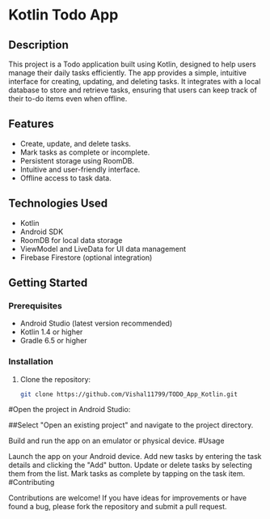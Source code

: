 # Kotlin Todo App

## Description
This project is a Todo application built using Kotlin, designed to help users manage their daily tasks efficiently. The app provides a simple, intuitive interface for creating, updating, and deleting tasks. It integrates with a local database to store and retrieve tasks, ensuring that users can keep track of their to-do items even when offline.

## Features
- Create, update, and delete tasks.
- Mark tasks as complete or incomplete.
- Persistent storage using RoomDB.
- Intuitive and user-friendly interface.
- Offline access to task data.

## Technologies Used
- Kotlin
- Android SDK
- RoomDB for local data storage
- ViewModel and LiveData for UI data management
- Firebase Firestore (optional integration)

## Getting Started

### Prerequisites
- Android Studio (latest version recommended)
- Kotlin 1.4 or higher
- Gradle 6.5 or higher

### Installation
1. Clone the repository:
   ```bash
   git clone https://github.com/Vishal11799/TODO_App_Kotlin.git
#Open the project in Android Studio:

##Select "Open an existing project" and navigate to the project directory.

Build and run the app on an emulator or physical device.
#Usage

Launch the app on your Android device.
Add new tasks by entering the task details and clicking the "Add" button.
Update or delete tasks by selecting them from the list.
Mark tasks as complete by tapping on the task item.
#Contributing

Contributions are welcome! If you have ideas for improvements or have found a bug, please fork the repository and submit a pull request.

